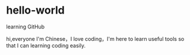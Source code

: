 # hello-world
learning GitHub

hi,everyone
I'm Chinese，I love coding，I'm here to learn useful tools so that I can learning coding easily.
